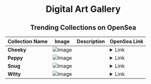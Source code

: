 <div align="center">

# Digital Art Gallery

## Trending Collections on OpenSea

| Collection Name                       | Image                                                                                     | Description                       | OpenSea Link                                                                                          |
|---------------------------------------|-------------------------------------------------------------------------------------------|-----------------------------------|--------------------------------------------------------------------------------------------------------|
| **Cheeky** | ![Image](https://i.seadn.io/s/raw/files/8fd2cc68f74de0be1870c4cdddfb1cdf.jpg?w=500&auto=format?w=200&auto=format) |  | <details><summary>Link</summary>[Cheeky](https://opensea.io/collection/cheeky-902)</details> |
| **Peppy** | ![Image](https://i.seadn.io/s/raw/files/8ed585f2636e9916226e4210fdc1d57d.jpg?w=500&auto=format?w=200&auto=format) |  | <details><summary>Link</summary>[Peppy](https://opensea.io/collection/peppy-1738)</details> |
| **Snug** | ![Image](https://i.seadn.io/s/raw/files/e8f3cf9a6dcbc54d2b3eead68ebd51a6.jpg?w=500&auto=format?w=200&auto=format) |  | <details><summary>Link</summary>[Snug](https://opensea.io/collection/snug-285)</details> |
| **Witty** | ![Image](https://i.seadn.io/s/raw/files/d638b7e4d550bd7ac8ee0dc1ef0f1071.jpg?w=500&auto=format?w=200&auto=format) |  | <details><summary>Link</summary>[Witty](https://opensea.io/collection/witty-613)</details> |

</div>